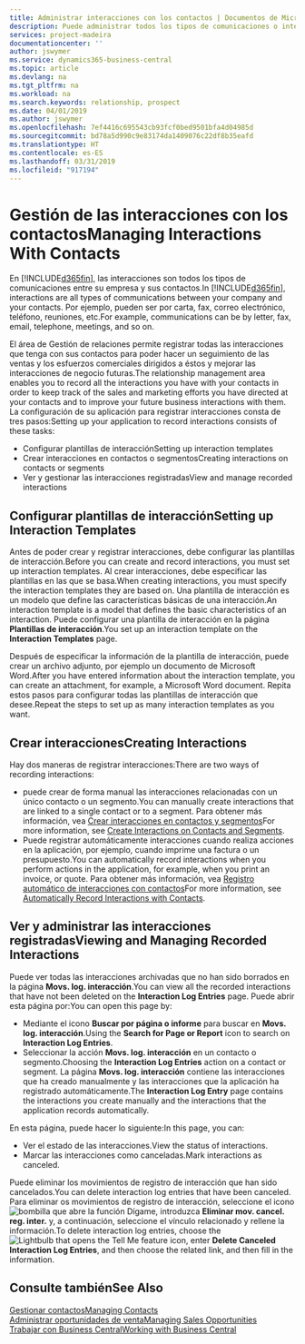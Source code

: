 ```yaml
---
title: Administrar interacciones con los contactos | Documentos de Microsoft
description: Puede administrar todos los tipos de comunicaciones o interacciones entre su empresa y sus contactos; por ejemplo, cartas, llamadas de teléfono, reuniones, etc.
services: project-madeira
documentationcenter: ''
author: jswymer
ms.service: dynamics365-business-central
ms.topic: article
ms.devlang: na
ms.tgt_pltfrm: na
ms.workload: na
ms.search.keywords: relationship, prospect
ms.date: 04/01/2019
ms.author: jswymer
ms.openlocfilehash: 7ef4416c695543cb93fcf0bed9501bfa4d04985d
ms.sourcegitcommit: bd78a5d990c9e83174da1409076c22df8b35eafd
ms.translationtype: HT
ms.contentlocale: es-ES
ms.lasthandoff: 03/31/2019
ms.locfileid: "917194"
---
```

# <a name="managing-interactions-with-contacts"></a><span data-ttu-id="8f56b-103">Gestión de las interacciones con los contactos</span><span class="sxs-lookup"><span data-stu-id="8f56b-103">Managing Interactions With Contacts</span></span>
<span data-ttu-id="8f56b-104">En [!INCLUDE[d365fin](includes/d365fin_md.md)], las interacciones son todos los tipos de comunicaciones entre su empresa y sus contactos.</span><span class="sxs-lookup"><span data-stu-id="8f56b-104">In [!INCLUDE[d365fin](includes/d365fin_md.md)], interactions are all types of communications between your company and your contacts.</span></span> <span data-ttu-id="8f56b-105">Por ejemplo, pueden ser por carta, fax, correo electrónico, teléfono, reuniones, etc.</span><span class="sxs-lookup"><span data-stu-id="8f56b-105">For example, communications can be by letter, fax, email, telephone, meetings, and so on.</span></span>

<span data-ttu-id="8f56b-106">El área de Gestión de relaciones permite registrar todas las interacciones que tenga con sus contactos para poder hacer un seguimiento de las ventas y los esfuerzos comerciales dirigidos a éstos y mejorar las interacciones de negocio futuras.</span><span class="sxs-lookup"><span data-stu-id="8f56b-106">The relationship management area enables you to record all the interactions you have with your contacts in order to keep track of the sales and marketing efforts you have directed at your contacts and to improve your future business interactions with them.</span></span> <span data-ttu-id="8f56b-107">La configuración de su aplicación para registrar interacciones consta de tres pasos:</span><span class="sxs-lookup"><span data-stu-id="8f56b-107">Setting up your application to record interactions consists of these tasks:</span></span>

* <span data-ttu-id="8f56b-108">Configurar plantillas de interacción</span><span class="sxs-lookup"><span data-stu-id="8f56b-108">Setting up interaction templates</span></span>  
* <span data-ttu-id="8f56b-109">Crear interacciones en contactos o segmentos</span><span class="sxs-lookup"><span data-stu-id="8f56b-109">Creating interactions on contacts or segments</span></span>  
* <span data-ttu-id="8f56b-110">Ver y gestionar las interacciones registradas</span><span class="sxs-lookup"><span data-stu-id="8f56b-110">View and manage recorded interactions</span></span>  

##  <a name="setting-up-interaction-templates"></a><span data-ttu-id="8f56b-111">Configurar plantillas de interacción</span><span class="sxs-lookup"><span data-stu-id="8f56b-111">Setting up Interaction Templates</span></span>
<span data-ttu-id="8f56b-112">Antes de poder crear y registrar interacciones, debe configurar las plantillas de interacción.</span><span class="sxs-lookup"><span data-stu-id="8f56b-112">Before you can create and record interactions, you must set up interaction templates.</span></span> <span data-ttu-id="8f56b-113">Al crear interacciones, debe especificar las plantillas en las que se basa.</span><span class="sxs-lookup"><span data-stu-id="8f56b-113">When creating interactions, you must specify the interaction templates they are based on.</span></span> <span data-ttu-id="8f56b-114">Una plantilla de interacción es un modelo que define las características básicas de una interacción.</span><span class="sxs-lookup"><span data-stu-id="8f56b-114">An interaction template is a model that defines the basic characteristics of an interaction.</span></span>
<span data-ttu-id="8f56b-115">Puede configurar una plantilla de interacción en la página **Plantillas de interacción**.</span><span class="sxs-lookup"><span data-stu-id="8f56b-115">You set up an interaction template on the **Interaction Templates** page.</span></span>

<span data-ttu-id="8f56b-116">Después de especificar la información de la plantilla de interacción, puede crear un archivo adjunto, por ejemplo un documento de Microsoft Word.</span><span class="sxs-lookup"><span data-stu-id="8f56b-116">After you have entered information about the interaction template, you can create an attachment, for example, a Microsoft Word document.</span></span> <span data-ttu-id="8f56b-117">Repita estos pasos para configurar todas las plantillas de interacción que desee.</span><span class="sxs-lookup"><span data-stu-id="8f56b-117">Repeat the steps to set up as many interaction templates as you want.</span></span>  

## <a name="creating-interactions"></a><span data-ttu-id="8f56b-118">Crear interacciones</span><span class="sxs-lookup"><span data-stu-id="8f56b-118">Creating Interactions</span></span>
<span data-ttu-id="8f56b-119">Hay dos maneras de registrar interacciones:</span><span class="sxs-lookup"><span data-stu-id="8f56b-119">There are two ways of recording interactions:</span></span>

* <span data-ttu-id="8f56b-120">puede crear de forma manual las interacciones relacionadas con un único contacto o un segmento.</span><span class="sxs-lookup"><span data-stu-id="8f56b-120">You can manually create interactions that are linked to a single contact or to a segment.</span></span> <span data-ttu-id="8f56b-121">Para obtener más información, vea [Crear interacciones en contactos y segmentos](marketing-how-create-interactions.md)</span><span class="sxs-lookup"><span data-stu-id="8f56b-121">For more information, see [Create Interactions on Contacts and Segments](marketing-how-create-interactions.md).</span></span>  
* <span data-ttu-id="8f56b-122">Puede registrar automáticamente interacciones cuando realiza acciones en la aplicación, por ejemplo, cuando imprime una factura o un presupuesto.</span><span class="sxs-lookup"><span data-stu-id="8f56b-122">You can automatically record interactions when you perform actions in the application, for example, when you print an invoice, or quote.</span></span> <span data-ttu-id="8f56b-123">Para obtener más información, vea [Registro automático de interacciones con contactos](marketing-auto-record-interactions.md)</span><span class="sxs-lookup"><span data-stu-id="8f56b-123">For more information, see [Automatically Record Interactions with Contacts](marketing-auto-record-interactions.md).</span></span>

## <a name="viewing-and-managing-recorded-interactions"></a><span data-ttu-id="8f56b-124">Ver y administrar las interacciones registradas</span><span class="sxs-lookup"><span data-stu-id="8f56b-124">Viewing and Managing Recorded Interactions</span></span>
<span data-ttu-id="8f56b-125">Puede ver todas las interacciones archivadas que no han sido borrados en la página **Movs. log. interacción**.</span><span class="sxs-lookup"><span data-stu-id="8f56b-125">You can view all the recorded interactions that have not been deleted on the **Interaction Log Entries** page.</span></span> <span data-ttu-id="8f56b-126">Puede abrir esta página por:</span><span class="sxs-lookup"><span data-stu-id="8f56b-126">You can open this page by:</span></span>

* <span data-ttu-id="8f56b-127">Mediante el icono **Buscar por página o informe** para buscar en **Movs. log. interacción**.</span><span class="sxs-lookup"><span data-stu-id="8f56b-127">Using the **Search for Page or Report** icon to search on **Interaction Log Entries**.</span></span>
* <span data-ttu-id="8f56b-128">Seleccionar la acción **Movs. log. interacción** en un contacto o segmento.</span><span class="sxs-lookup"><span data-stu-id="8f56b-128">Choosing the **Interaction Log Entries** action on a contact or segment.</span></span>
  <span data-ttu-id="8f56b-129">La página **Movs. log. interacción** contiene las interacciones que ha creado manualmente y las interacciones que la aplicación ha registrado automáticamente.</span><span class="sxs-lookup"><span data-stu-id="8f56b-129">The **Interaction Log Entry** page contains the interactions you create manually and the interactions that the application records automatically.</span></span>

<span data-ttu-id="8f56b-130">En esta página, puede hacer lo siguiente:</span><span class="sxs-lookup"><span data-stu-id="8f56b-130">In this page, you can:</span></span>

* <span data-ttu-id="8f56b-131">Ver el estado de las interacciones.</span><span class="sxs-lookup"><span data-stu-id="8f56b-131">View the status of interactions.</span></span>
* <span data-ttu-id="8f56b-132">Marcar las interacciones como canceladas.</span><span class="sxs-lookup"><span data-stu-id="8f56b-132">Mark interactions as canceled.</span></span>

<span data-ttu-id="8f56b-133">Puede eliminar los movimientos de registro de interacción que han sido cancelados.</span><span class="sxs-lookup"><span data-stu-id="8f56b-133">You can delete interaction log entries that have been canceled.</span></span> <span data-ttu-id="8f56b-134">Para eliminar os movimientos de registro de interacción, seleccione el icono ![bombilla que abre la función Dígame](media/ui-search/search_small.png "Dígame que desea hacer"), introduzca **Eliminar mov. cancel. reg. inter.** y, a continuación, seleccione el vínculo relacionado y rellene la información.</span><span class="sxs-lookup"><span data-stu-id="8f56b-134">To delete interaction log entries, choose the ![Lightbulb that opens the Tell Me feature](media/ui-search/search_small.png "Tell me what you want to do") icon, enter **Delete Canceled Interaction Log Entries**, and then choose the related link, and then fill in the information.</span></span>

## <a name="see-also"></a><span data-ttu-id="8f56b-135">Consulte también</span><span class="sxs-lookup"><span data-stu-id="8f56b-135">See Also</span></span>
[<span data-ttu-id="8f56b-136">Gestionar contactos</span><span class="sxs-lookup"><span data-stu-id="8f56b-136">Managing Contacts</span></span>](marketing-contacts.md)  
[<span data-ttu-id="8f56b-137">Administrar oportunidades de venta</span><span class="sxs-lookup"><span data-stu-id="8f56b-137">Managing Sales Opportunities</span></span>](marketing-manage-sales-opportunities.md)  
[<span data-ttu-id="8f56b-138">Trabajar con Business Central</span><span class="sxs-lookup"><span data-stu-id="8f56b-138">Working with Business Central</span></span>](ui-work-product.md)  
